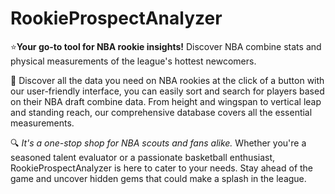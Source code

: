# RookieProspectAnalyzer

⭐**Your go-to tool for NBA rookie insights!** Discover NBA combine stats and physical measurements of the league's hottest newcomers.

📏 Discover all the data you need on NBA rookies at the click of a button with our user-friendly interface, you can easily sort and search for players based on their NBA draft combine data. From height and wingspan to vertical leap and standing reach, our comprehensive database covers all the essential measurements.

🔍 *It's a one-stop shop for NBA scouts and fans alike.* Whether you're a seasoned talent evaluator or a passionate basketball enthusiast, RookieProspectAnalyzer is here to cater to your needs. Stay ahead of the game and uncover hidden gems that could make a splash in the league.
